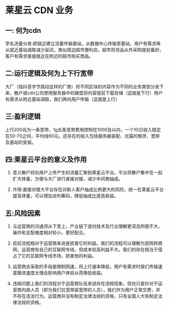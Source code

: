 # 莱星云 CDN 业务

## 一: 何为cdn

学名流量分发:即就近建立流量传输基站，从数据中心传输至基站，用户有需求再从就近基站调取减少延迟。类似周边超市便利店，超市将货品从外采购提前备好。客户有需求直接就近在附近的超市购买商品。

## 二:运行逻辑及何为上下行宽带

大厂（指抖音字节跳动这样的厂商）将不同区块的内容作为不同的业务类型分发下来，散户或cdn公司使用服务器中的硬盘将内容提前下载存储（这就是下行）用户有需求从附近基站调取，我们再向用户传输（这就是上行）

## 三:盈利逻辑
  
上行200兆为一条宽带，1g五条宽带费用控制在1000及以内，一个1G日收入稳定在50-70之间，平均线60元。还存在的投入包括服务器装配、光猫的租赁、宽带及基站的安装。

## 四:莱星云平台的意义及作用 

1. 意义散户将向用户上传产生的流量汇聚到莱星云平台。平台将散户集中在一起扩大体量，方便与大厂进行直接对接，减少中间商抽成。

2. 作用:直接对接大平台存在对新人客户抽成比例更大的风险，统一在莱星云平台提高体量，可以增加谈判筹码，降低抽成比提高收益。

## 五:风险因素 

1. 与运营商的沟通须从下至上，产业链下游对技术及行业理解更深且所图不大，操作和支配难度相对较小，更好配合。

2. 目前流程相对于运营商来说是损害它的利益。我们的流程可以理解为民网转商网，运营商有自己的互联网专线，但成本较高利益不大。我们的存在相当于侵占了它的互联网专线市场，损害他的利益。

3. 运营商会采取的手段是限制网速，将上行速率降低，用户有需求时我们传输速度跟进速度太慢会影响用户体验从而降低收益。

4. 违规问题上我们的流程对于运营商队伍来说存在违规现象，但也只是针对于运营商内部人员（即为我们拉宽带装宽带的人员），我们作为用户正常交费，并不存在违法行为。运营商并没有制定法律法规的资格，只有全国人大有制定法律法规的资格。
